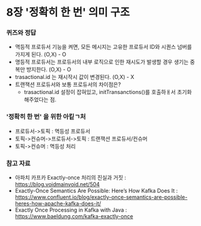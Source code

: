 # 8장 '정확히 한 번' 의미 구조

### 퀴즈와 정답
 * 멱등적 프로듀서 기능을 켜면, 모든 메시지는 고유한 프로듀서 ID와 시퀀스 넘버를 가지게 된다. (O,X) - O
 * 명등적 프로듀서는 프로듀서의 내부 로직으로 인한 재시도가 발생할 경우 생기는 중복만 방지한다. (O,X) - O
 * trasactional.id 는 재시작시 값이 변경된다. (O,X) - X
 * 트랜잭션 프로듀서와 보통 프로듀서의 차이점은?
   * trasactional.id 설정이 잡혀있고, initTransanctions()를 호출하ㅐ서 초기화해주었다는 점. 

### '정확히 한 번' 을 위한 아킽ㄱ처
- 프로듀서->토픽 : 멱등성 프로듀서
- 토픽->컨슈머->프로듀서->토픽 : 트랜잭션 프로듀서/컨슈머
- 토픽->컨슈머 : 멱등성 처리


### 참고 자료
- 아파치 카프카 Exactly-once 처리의 진실과 거짓 : https://blog.voidmainvoid.net/504
- Exactly-Once Semantics Are Possible: Here’s How Kafka Does It : https://www.confluent.io/blog/exactly-once-semantics-are-possible-heres-how-apache-kafka-does-it/
- Exactly Once Processing in Kafka with Java : https://www.baeldung.com/kafka-exactly-once
